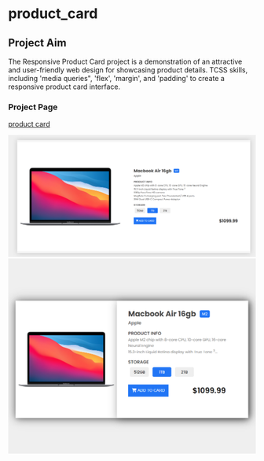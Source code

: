 # product_card

## Project Aim
The Responsive Product Card project is a demonstration of an attractive and user-friendly 
web design for showcasing product details. 
TCSS skills, including 'media queries", 'flex',  'margin', and 'padding' to create a responsive
product card interface.

### Project Page
[product card](https://zlhshn.github.io/product_card/)

![product card](./img/xl.png) ![medium](./img/l-m.png)
